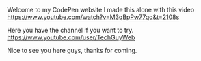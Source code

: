 Welcome to my CodePen website
I made this alone with this video https://www.youtube.com/watch?v=M3qBpPw77qo&t=2108s

Here you have the channel if you want to try.
https://www.youtube.com/user/TechGuyWeb

Nice to see you here guys, thanks for coming.
